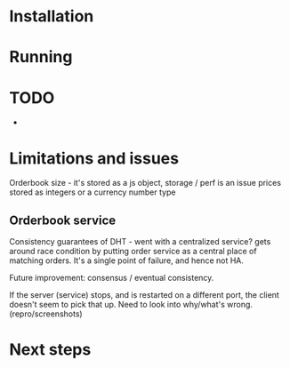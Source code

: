 # Installation



# Running

# TODO
-

# Limitations and issues

Orderbook size - it's stored as a js object, storage / perf is an issue
prices stored as integers or a currency number type

## Orderbook service

Consistency guarantees of DHT - went with a centralized service?
gets around race condition by putting order service as a central place of matching orders. It's a single point of failure, and hence not HA.

Future improvement: consensus / eventual consistency.

If the server (service) stops, and is restarted on a different port, the client doesn't seem to pick that up. Need to look into why/what's wrong. (repro/screenshots)

# Next steps
